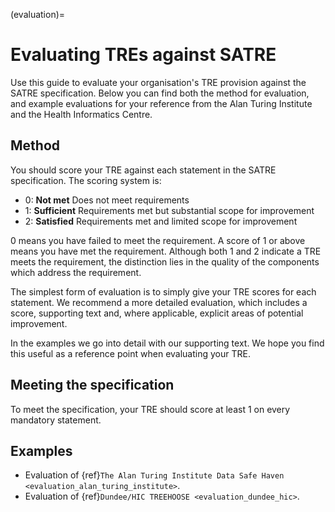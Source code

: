 (evaluation)=

# Evaluating TREs against SATRE

Use this guide to evaluate your organisation's TRE provision against the SATRE specification.
Below you can find both the method for evaluation, and example evaluations for your reference from the Alan Turing Institute and the Health Informatics Centre.

## Method

You should score your TRE against each statement in the SATRE specification.
The scoring system is:

- 0: **Not met** Does not meet requirements
- 1: **Sufficient** Requirements met but substantial scope for improvement
- 2: **Satisfied** Requirements met and limited scope for improvement

0 means you have failed to meet the requirement.
A score of 1 or above means you have met the requirement.
Although both 1 and 2 indicate a TRE meets the requirement, the distinction lies in the quality of the components which address the requirement.

The simplest form of evaluation is to simply give your TRE scores for each statement.
We recommend a more detailed evaluation, which includes a score, supporting text and, where applicable, explicit areas of potential improvement.

In the examples we go into detail with our supporting text.
We hope you find this useful as a reference point when evaluating your TRE.

## Meeting the specification

To meet the specification, your TRE should score at least 1 on every mandatory statement.

## Examples

- Evaluation of {ref}`The Alan Turing Institute Data Safe Haven <evaluation_alan_turing_institute>`.
- Evaluation of {ref}`Dundee/HIC TREEHOOSE <evaluation_dundee_hic>`.
